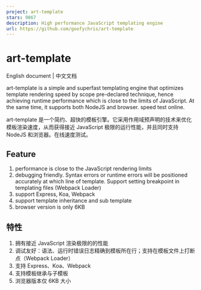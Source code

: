 ```yaml
---
project: art-template
stars: 9867
description: High performance JavaScript templating engine
url: https://github.com/goofychris/art-template
---
```


art-template
============

English document | 中文文档

art-template is a simple and superfast templating engine that optimizes template rendering speed by scope pre-declared technique, hence achieving runtime performance which is close to the limits of JavaScript. At the same time, it supports both NodeJS and browser. speed test online.

art-template 是一个简约、超快的模板引擎。它采用作用域预声明的技术来优化模板渲染速度，从而获得接近 JavaScript 极限的运行性能，并且同时支持 NodeJS 和浏览器。在线速度测试。

Feature
-------

1.  performance is close to the JavaScript rendering limits
2.  debugging friendly. Syntax errors or runtime errors will be positioned accurately at which line of template. Support setting breakpoint in templating files (Webpack Loader)
3.  support Express, Koa, Webpack
4.  support template inheritance and sub template
5.  browser version is only 6KB

特性
--

1.  拥有接近 JavaScript 渲染极限的的性能
2.  调试友好：语法、运行时错误日志精确到模板所在行；支持在模板文件上打断点（Webpack Loader）
3.  支持 Express、Koa、Webpack
4.  支持模板继承与子模板
5.  浏览器版本仅 6KB 大小
